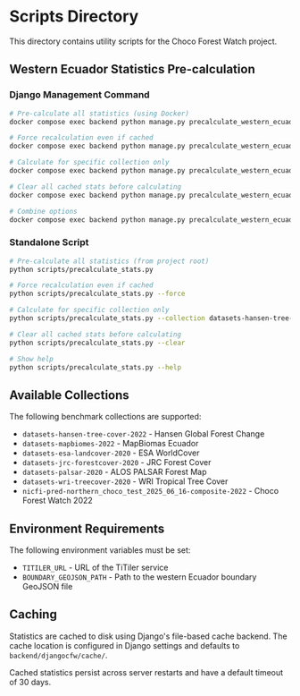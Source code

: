 # Scripts Directory

This directory contains utility scripts for the Choco Forest Watch project.

## Western Ecuador Statistics Pre-calculation

### Django Management Command

```bash
# Pre-calculate all statistics (using Docker)
docker compose exec backend python manage.py precalculate_western_ecuador_stats

# Force recalculation even if cached
docker compose exec backend python manage.py precalculate_western_ecuador_stats --force

# Calculate for specific collection only
docker compose exec backend python manage.py precalculate_western_ecuador_stats --collection datasets-hansen-tree-cover-2022

# Clear all cached stats before calculating
docker compose exec backend python manage.py precalculate_western_ecuador_stats --clear

# Combine options
docker compose exec backend python manage.py precalculate_western_ecuador_stats --clear --force
```

### Standalone Script

```bash
# Pre-calculate all statistics (from project root)
python scripts/precalculate_stats.py

# Force recalculation even if cached
python scripts/precalculate_stats.py --force

# Calculate for specific collection only
python scripts/precalculate_stats.py --collection datasets-hansen-tree-cover-2022

# Clear all cached stats before calculating
python scripts/precalculate_stats.py --clear

# Show help
python scripts/precalculate_stats.py --help
```

## Available Collections

The following benchmark collections are supported:

- `datasets-hansen-tree-cover-2022` - Hansen Global Forest Change
- `datasets-mapbiomes-2022` - MapBiomas Ecuador
- `datasets-esa-landcover-2020` - ESA WorldCover
- `datasets-jrc-forestcover-2020` - JRC Forest Cover
- `datasets-palsar-2020` - ALOS PALSAR Forest Map
- `datasets-wri-treecover-2020` - WRI Tropical Tree Cover
- `nicfi-pred-northern_choco_test_2025_06_16-composite-2022` - Choco Forest Watch 2022

## Environment Requirements

The following environment variables must be set:

- `TITILER_URL` - URL of the TiTiler service
- `BOUNDARY_GEOJSON_PATH` - Path to the western Ecuador boundary GeoJSON file

## Caching

Statistics are cached to disk using Django's file-based cache backend. The cache location is configured in Django settings and defaults to `backend/djangocfw/cache/`.

Cached statistics persist across server restarts and have a default timeout of 30 days.
